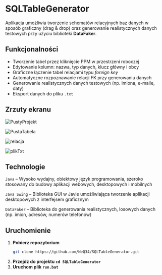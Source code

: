# SQLTableGenerator

Aplikacja umożliwia tworzenie schematów relacyjnych baz danych w sposób graficzny (drag & drop) oraz generowanie realistycznych danych testowych przy użyciu biblioteki **DataFaker**.

## Funkcjonalności

- Tworzenie tabel przez kliknięcie PPM w przestrzeni roboczej
- Edytowanie kolumn: nazwa, typ danych, klucz główny i obcy
- Graficzne łączenie tabel relacjami typu *foreign key*
- Automatyczne rozpoznawanie relacji FK przy generowaniu danych
- Generowanie realistycznych danych testowych (np. imiona, e-maile, daty)
- Eksport danych do pliku `.txt`

## Zrzuty ekranu

![PustyProjekt](https://github.com/user-attachments/assets/9042a58f-6136-4e39-a8ea-b54adb8ec666)

![PustaTabela](https://github.com/user-attachments/assets/a5692b42-e1bf-45d8-b46b-96eab6b06e34)

![relacja](https://github.com/user-attachments/assets/1b74b6b0-3d27-49dc-ad67-a8221b86df24)

![plikTxt](https://github.com/user-attachments/assets/c25cd07a-648b-4aef-bd6d-3745fb3e25d3)

## Technologie
`Java` – Wysoko wydajny, obiektowy język programowania, szeroko stosowany do budowy aplikacji webowych, desktopowych i mobilnych

`Java Swing` – Biblioteka GUI w Javie umożliwiająca tworzenie aplikacji desktopowych z interfejsem graficznym

`DataFaker` – Biblioteka do generowania realistycznych, losowych danych (np. imion, adresów, numerów telefonów)


## Uruchomienie

1. **Pobierz repozytorium**
      ```bash
      git clone https://github.com/NeQ34/SQLTableGenerator.git
      ```
2. **Przejdz do projektu `cd SQLTableGenerator`**
3. **Uruchom plik `run.bat`** 

